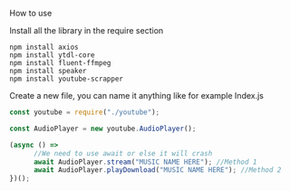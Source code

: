How to use

Install all the library in the require section

```batch
npm install axios
npm install ytdl-core
npm install fluent-ffmpeg
npm install speaker
npm install youtube-scrapper
```

Create a new file, you can name it anything like for example Index.js
```javascript
const youtube = require("./youtube");

const AudioPlayer = new youtube.AudioPlayer();

(async () =>
      //We need to use await or else it will crash
      await AudioPlayer.stream("MUSIC NAME HERE"); //Method 1
      await AudioPlayer.playDownload("MUSIC NAME HERE"); //Method 2
})();
```
